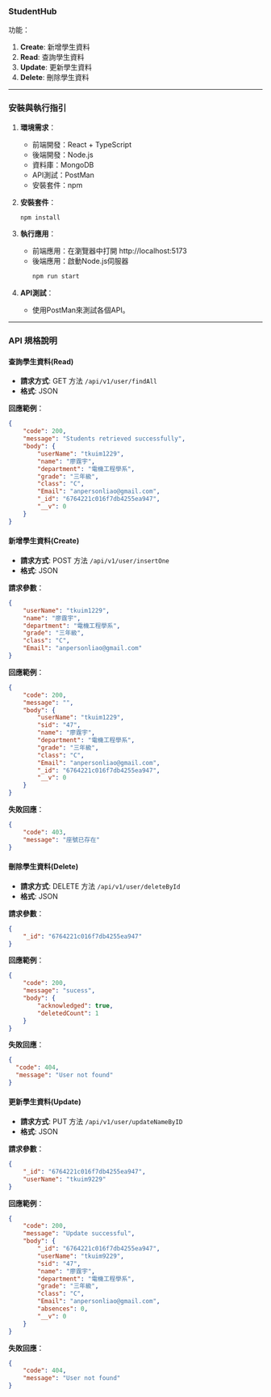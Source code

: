### **StudentHub**

功能：
1. **Create**: 新增學生資料
2. **Read**: 查詢學生資料
3. **Update**: 更新學生資料
4. **Delete**: 刪除學生資料

---

### **安裝與執行指引**
1. **環境需求**：
   - 前端開發：React + TypeScript
   - 後端開發：Node.js
   - 資料庫：MongoDB
   - API測試：PostMan
   - 安裝套件：npm

2. **安裝套件**：
   ```bash
   npm install
   ```

3. **執行應用**：
   - 前端應用：在瀏覽器中打開 http://localhost:5173
   - 後端應用：啟動Node.js伺服器
     ```bash
     npm run start
     ```

4. **API測試**：
   - 使用PostMan來測試各個API。

---

### **API 規格說明**

#### **查詢學生資料(Read)**
- **請求方式**: GET 方法 `/api/v1/user/findAll`
- **格式**: JSON

**回應範例**：
```json
{
    "code": 200,
    "message": "Students retrieved successfully",
    "body": {
        "userName": "tkuim1229",
        "name": "廖霆宇",
        "department": "電機工程學系",
        "grade": "三年級",
        "class": "C",
        "Email": "anpersonliao@gmail.com",
        "_id": "6764221c016f7db4255ea947",
        "__v": 0
    }
}
```

#### **新增學生資料(Create)**
- **請求方式**: POST 方法 `/api/v1/user/insertOne`
- **格式**: JSON

**請求參數**：
```json
{
    "userName": "tkuim1229",
    "name": "廖霆宇",
    "department": "電機工程學系",
    "grade": "三年級",
    "class": "C",
    "Email": "anpersonliao@gmail.com"
}
```

**回應範例**：
```json
{
    "code": 200,
    "message": "",
    "body": {
        "userName": "tkuim1229",
        "sid": "47",
        "name": "廖霆宇",
        "department": "電機工程學系",
        "grade": "三年級",
        "class": "C",
        "Email": "anpersonliao@gmail.com",
        "_id": "6764221c016f7db4255ea947",
        "__v": 0
    }
}
```

**失敗回應**：
```json
{
    "code": 403,
    "message": "座號已存在"
}
```

#### **刪除學生資料(Delete)**
- **請求方式**: DELETE 方法 `/api/v1/user/deleteById`
- **格式**: JSON

**請求參數**：
```json
{
    "_id": "6764221c016f7db4255ea947"
}
```

**回應範例**：
```json
{
    "code": 200,
    "message": "sucess",
    "body": {
        "acknowledged": true,
        "deletedCount": 1
    }
}
```

**失敗回應**：
```json
{
  "code": 404,
  "message": "User not found"
}
```

#### **更新學生資料(Update)**
- **請求方式**: PUT 方法 `/api/v1/user/updateNameByID`
- **格式**: JSON

**請求參數**：
```json
{
    "_id": "6764221c016f7db4255ea947",
    "userName": "tkuim9229"
}
```

**回應範例**：
```json
{
    "code": 200,
    "message": "Update successful",
    "body": {
        "_id": "6764221c016f7db4255ea947",
        "userName": "tkuim9229",
        "sid": "47",
        "name": "廖霆宇",
        "department": "電機工程學系",
        "grade": "三年級",
        "class": "C",
        "Email": "anpersonliao@gmail.com",
        "absences": 0,
        "__v": 0
    }
}
```

**失敗回應**：
```json
{
    "code": 404,
    "message": "User not found"
}
```
